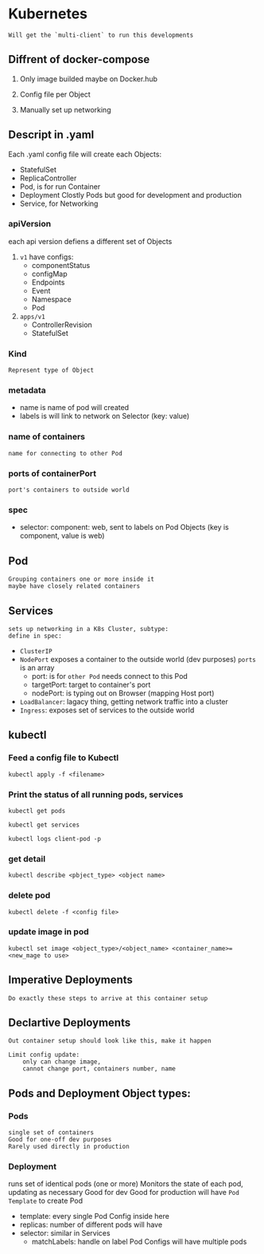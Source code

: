 # Kubernetes
    Will get the `multi-client` to run this developments

## Diffrent of docker-compose 
1. Only image builded maybe on Docker.hub

2. Config file per Object

3. Manually set up networking


## Descript in .yaml
Each .yaml config file will create each Objects:
  - StatefulSet
  - ReplicaController
  - Pod, is for run Container
  - Deployment Clostly Pods but good for development and production
  - Service, for Networking

### apiVersion
each api version defiens a different set of Objects
1. `v1` have configs: 
    - componentStatus
    - configMap
    - Endpoints
    - Event
    - Namespace
    - Pod
2. `apps/v1`
    - ControllerRevision
    - StatefulSet

### Kind
    Represent type of Object
### metadata
- name is name of pod will created
- labels is will link to network on Selector (key: value)
### name of containers
    name for connecting to other Pod
### ports of containerPort
    port's containers to outside world

### spec
- selector: component: web, sent to labels on Pod Objects (key is component, value is web)
## Pod
    Grouping containers one or more inside it
    maybe have closely related containers

## Services
    sets up networking in a K8s Cluster, subtype:
    define in spec:
- `ClusterIP`
- `NodePort` exposes a container to the outside world (dev purposes)
    `ports` is an array
    - port: is for `other Pod` needs connect to this Pod
    - targetPort: target to container's port
    - nodePort: is typing out on Browser (mapping Host port)
- `LoadBalancer`: lagacy thing, getting network traffic into a cluster
- `Ingress`: exposes set of services to the outside world


## kubectl

### Feed a config file to Kubectl
```
kubectl apply -f <filename>
```

### Print the status of all running pods, services
```
kubectl get pods

kubectl get services

kubectl logs client-pod -p 
```

### get detail
```
kubectl describe <pbject_type> <object name>
```

### delete pod
```
kubectl delete -f <config file>
```

### update image in pod
```
kubectl set image <object_type>/<object_name> <container_name>=<new_mage to use>
```
## Imperative Deployments
    Do exactly these steps to arrive at this container setup

## Declartive Deployments
    Out container setup should look like this, make it happen

    Limit config update:
        only can change image, 
        cannot change port, containers number, name


## Pods and Deployment Object types:
### Pods 
    single set of containers
    Good for one-off dev purposes
    Rarely used directly in production
### Deployment
 runs set of identical pods (one or more)
 Monitors the state of each pod, updating as necessary
 Good for dev
 Good for production
 will have `Pod Template` to create Pod
 - template: every single Pod Config inside here
 - replicas: number of different pods will have
 - selector: similar in Services
    - matchLabels: handle on label Pod Configs will have multiple pods